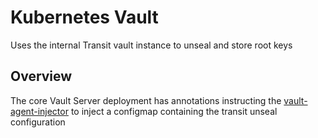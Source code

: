 # Kubernetes Vault

Uses the internal Transit vault instance to unseal and store root keys

## Overview
The core Vault Server deployment has annotations instructing the [vault-agent-injector](https://www.vaultproject.io/docs/platform/k8s/injector) to inject a configmap containing the transit unseal configuration 
